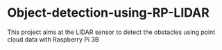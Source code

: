 # Object-detection-using-RP-LIDAR
This project aims at the LIDAR sensor to detect the obstacles using point cloud data with Raspberry Pi 3B

